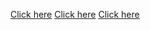 <a href="https://truck-roll.app.link?chatCode=306867&baseUrl=https://lspstaging.kandywrappers.io" target="_blank">Click here</a>
<a href="https://woah.app.link?id=123456&digest=asnasdlkjasdfasf" target="_blank">Click here</a>
<a href="https://lspdemo.kandywrappers.io/va/375887" target="_blank">Click here</a>
